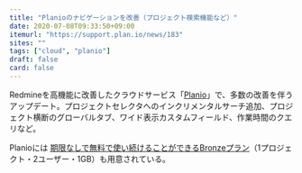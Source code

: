```yaml
---
title: "Planioのナビゲーションを改善（プロジェクト検索機能など）"
date: 2020-07-08T09:33:50+09:00
itemurl: "https://support.plan.io/news/183"
sites: ""
tags: ["cloud", "planio"]
draft: false
card: false
---
```


Redmineを高機能に改善したクラウドサービス「[Planio](https://support.plan.io/news/183)」で、多数の改善を伴うアップデート。プロジェクトセレクタへのインクリメンタルサーチ追加、プロジェクト横断のグローバルタブ、ワイド表示カスタムフィールド、作業時間のクエリなど。

Planioには [期限なしで無料で使い続けることができるBronzeプラン](https://planio.farend.jp/contents/free/)（1プロジェクト・2ユーザー・1GB）も用意されている。
